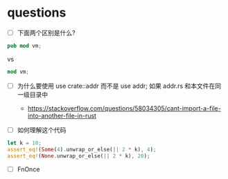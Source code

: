 # questions

- [ ] 下面两个区别是什么?
```rs
pub mod vm;
```
vs
```rs
mod vm;
```

- [ ] 为什么要使用 use crate::addr 而不是 use addr; 如果 addr.rs 和本文件在同一级目录中
  - https://stackoverflow.com/questions/58034305/cant-import-a-file-into-another-file-in-rust

- [ ] 如何理解这个代码
```rust
let k = 10;
assert_eq!(Some(4).unwrap_or_else(|| 2 * k), 4);
assert_eq!(None.unwrap_or_else(|| 2 * k), 20);
```

- [ ] FnOnce
